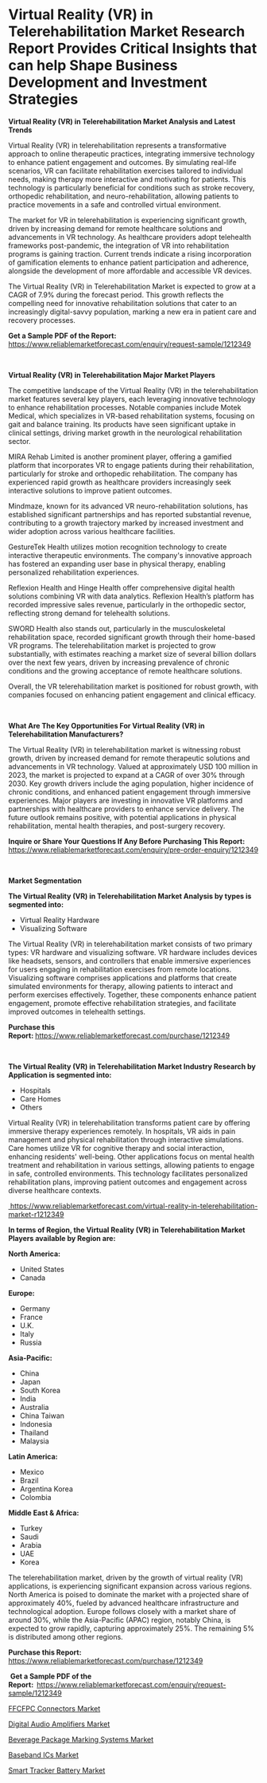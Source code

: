 <p><h1>Virtual Reality (VR) in Telerehabilitation Market Research Report Provides Critical Insights that can help Shape Business Development and Investment Strategies</h1></p><p><strong>Virtual Reality (VR) in Telerehabilitation Market Analysis and Latest Trends</strong></p>
<p><p>Virtual Reality (VR) in telerehabilitation represents a transformative approach to online therapeutic practices, integrating immersive technology to enhance patient engagement and outcomes. By simulating real-life scenarios, VR can facilitate rehabilitation exercises tailored to individual needs, making therapy more interactive and motivating for patients. This technology is particularly beneficial for conditions such as stroke recovery, orthopedic rehabilitation, and neuro-rehabilitation, allowing patients to practice movements in a safe and controlled virtual environment.</p><p>The market for VR in telerehabilitation is experiencing significant growth, driven by increasing demand for remote healthcare solutions and advancements in VR technology. As healthcare providers adopt telehealth frameworks post-pandemic, the integration of VR into rehabilitation programs is gaining traction. Current trends indicate a rising incorporation of gamification elements to enhance patient participation and adherence, alongside the development of more affordable and accessible VR devices.</p><p>The Virtual Reality (VR) in Telerehabilitation Market is expected to grow at a CAGR of 7.9% during the forecast period. This growth reflects the compelling need for innovative rehabilitation solutions that cater to an increasingly digital-savvy population, marking a new era in patient care and recovery processes.</p></p>
<p><strong>Get a Sample PDF of the Report:&nbsp;</strong> <a href="https://www.reliablemarketforecast.com/enquiry/request-sample/1212349?utm_campaign=1129&utm_medium=2&utm_source=Github&utm_content=ia&utm_term=06102024&utm_id=virtual-reality-vr-in-telerehabilitation">https://www.reliablemarketforecast.com/enquiry/request-sample/1212349</a></p>
<p>&nbsp;</p>
<p><strong>Virtual Reality (VR) in Telerehabilitation Major Market Players</strong></p>
<p><p>The competitive landscape of the Virtual Reality (VR) in the telerehabilitation market features several key players, each leveraging innovative technology to enhance rehabilitation processes. Notable companies include Motek Medical, which specializes in VR-based rehabilitation systems, focusing on gait and balance training. Its products have seen significant uptake in clinical settings, driving market growth in the neurological rehabilitation sector.</p><p>MIRA Rehab Limited is another prominent player, offering a gamified platform that incorporates VR to engage patients during their rehabilitation, particularly for stroke and orthopedic rehabilitation. The company has experienced rapid growth as healthcare providers increasingly seek interactive solutions to improve patient outcomes.</p><p>Mindmaze, known for its advanced VR neuro-rehabilitation solutions, has established significant partnerships and has reported substantial revenue, contributing to a growth trajectory marked by increased investment and wider adoption across various healthcare facilities.</p><p>GestureTek Health utilizes motion recognition technology to create interactive therapeutic environments. The company's innovative approach has fostered an expanding user base in physical therapy, enabling personalized rehabilitation experiences.</p><p>Reflexion Health and Hinge Health offer comprehensive digital health solutions combining VR with data analytics. Reflexion Health’s platform has recorded impressive sales revenue, particularly in the orthopedic sector, reflecting strong demand for telehealth solutions.</p><p>SWORD Health also stands out, particularly in the musculoskeletal rehabilitation space, recorded significant growth through their home-based VR programs. The telerehabilitation market is projected to grow substantially, with estimates reaching a market size of several billion dollars over the next few years, driven by increasing prevalence of chronic conditions and the growing acceptance of remote healthcare solutions.</p><p>Overall, the VR telerehabilitation market is positioned for robust growth, with companies focused on enhancing patient engagement and clinical efficacy.</p></p>
<p>&nbsp;</p>
<p><strong>What Are The Key Opportunities For Virtual Reality (VR) in Telerehabilitation Manufacturers?</strong></p>
<p><p>The Virtual Reality (VR) in telerehabilitation market is witnessing robust growth, driven by increased demand for remote therapeutic solutions and advancements in VR technology. Valued at approximately USD 100 million in 2023, the market is projected to expand at a CAGR of over 30% through 2030. Key growth drivers include the aging population, higher incidence of chronic conditions, and enhanced patient engagement through immersive experiences. Major players are investing in innovative VR platforms and partnerships with healthcare providers to enhance service delivery. The future outlook remains positive, with potential applications in physical rehabilitation, mental health therapies, and post-surgery recovery.</p></p>
<p><strong>Inquire or Share Your Questions If Any Before Purchasing This Report:</strong> <a href="https://www.reliablemarketforecast.com/enquiry/pre-order-enquiry/1212349?utm_campaign=1129&utm_medium=2&utm_source=Github&utm_content=ia&utm_term=06102024&utm_id=virtual-reality-vr-in-telerehabilitation">https://www.reliablemarketforecast.com/enquiry/pre-order-enquiry/1212349</a></p>
<p>&nbsp;</p>
<p><strong>Market Segmentation</strong></p>
<p><strong>The Virtual Reality (VR) in Telerehabilitation Market Analysis by types is segmented into:</strong></p>
<p><ul><li>Virtual Reality Hardware</li><li>Visualizing Software</li></ul></p>
<p><p>The Virtual Reality (VR) in telerehabilitation market consists of two primary types: VR hardware and visualizing software. VR hardware includes devices like headsets, sensors, and controllers that enable immersive experiences for users engaging in rehabilitation exercises from remote locations. Visualizing software comprises applications and platforms that create simulated environments for therapy, allowing patients to interact and perform exercises effectively. Together, these components enhance patient engagement, promote effective rehabilitation strategies, and facilitate improved outcomes in telehealth settings.</p></p>
<p><strong>Purchase this Report:&nbsp;</strong><a href="https://www.reliablemarketforecast.com/purchase/1212349?utm_campaign=1129&utm_medium=2&utm_source=Github&utm_content=ia&utm_term=06102024&utm_id=virtual-reality-vr-in-telerehabilitation">https://www.reliablemarketforecast.com/purchase/1212349</a></p>
<p>&nbsp;</p>
<p><strong>The Virtual Reality (VR) in Telerehabilitation Market Industry Research by Application is segmented into:</strong></p>
<p><ul><li>Hospitals</li><li>Care Homes</li><li>Others</li></ul></p>
<p><p>Virtual Reality (VR) in telerehabilitation transforms patient care by offering immersive therapy experiences remotely. In hospitals, VR aids in pain management and physical rehabilitation through interactive simulations. Care homes utilize VR for cognitive therapy and social interaction, enhancing residents' well-being. Other applications focus on mental health treatment and rehabilitation in various settings, allowing patients to engage in safe, controlled environments. This technology facilitates personalized rehabilitation plans, improving patient outcomes and engagement across diverse healthcare contexts.</p></p>
<p><a href="https://www.reliablemarketforecast.com/virtual-reality-in-telerehabilitation-market-r1212349?utm_campaign=1129&utm_medium=2&utm_source=Github&utm_content=ia&utm_term=06102024&utm_id=virtual-reality-vr-in-telerehabilitation">&nbsp;https://www.reliablemarketforecast.com/virtual-reality-in-telerehabilitation-market-r1212349</a></p>
<p><strong>In terms of Region, the Virtual Reality (VR) in Telerehabilitation Market Players available by Region are:</strong></p>
<p>
    <p> <strong> North America: </strong>
        <ul>
            <li>United States</li>
            <li>Canada</li>
        </ul>
        </p> 
    <p> <strong> Europe: </strong>
        <ul>
            <li>Germany</li>
            <li>France</li>
            <li>U.K.</li>
            <li>Italy</li>
            <li>Russia</li>
        </ul>
        </p> 
    <p> <strong> Asia-Pacific: </strong>
        <ul>
            <li>China</li>
            <li>Japan</li>
            <li>South Korea</li>
            <li>India</li>
            <li>Australia</li>
            <li>China Taiwan</li>
            <li>Indonesia</li>
            <li>Thailand</li>
            <li>Malaysia</li>
        </ul>
        </p> 
    <p> <strong> Latin America: </strong>
        <ul>
            <li>Mexico</li>
            <li>Brazil</li>
            <li>Argentina Korea</li>
            <li>Colombia</li>
        </ul>
        </p> 
    <p> <strong> Middle East & Africa: </strong>
        <ul>
            <li>Turkey</li>
            <li>Saudi</li>
            <li>Arabia</li>
            <li>UAE</li>
            <li>Korea</li>
        </ul>
    </p>
    </p>
<p><p>The telerehabilitation market, driven by the growth of virtual reality (VR) applications, is experiencing significant expansion across various regions. North America is poised to dominate the market with a projected share of approximately 40%, fueled by advanced healthcare infrastructure and technological adoption. Europe follows closely with a market share of around 30%, while the Asia-Pacific (APAC) region, notably China, is expected to grow rapidly, capturing approximately 25%. The remaining 5% is distributed among other regions.</p></p>
<p><strong>Purchase this Report: </strong><a href="https://www.reliablemarketforecast.com/purchase/1212349?utm_campaign=1129&utm_medium=2&utm_source=Github&utm_content=ia&utm_term=06102024&utm_id=virtual-reality-vr-in-telerehabilitation">https://www.reliablemarketforecast.com/purchase/1212349</a></p>
<p>&nbsp;<strong>Get a Sample PDF of the Report:&nbsp;&nbsp;</strong><a href="https://www.reliablemarketforecast.com/enquiry/request-sample/1212349?utm_campaign=1129&utm_medium=2&utm_source=Github&utm_content=ia&utm_term=06102024&utm_id=virtual-reality-vr-in-telerehabilitation">https://www.reliablemarketforecast.com/enquiry/request-sample/1212349</a></p>
<p><strong></strong></p>
<p><p><a href="https://issuu.com/reportprime-2/docs/ffcfpc-connectors-market-size-2030._9c5e19ba2f18d5?utm_campaign=1129&utm_medium=2&utm_source=Github&utm_content=ia&utm_term=06102024&utm_id=virtual-reality-vr-in-telerehabilitation">FFCFPC Connectors Market</a></p><p><a href="https://www.linkedin.com/pulse/digital-audio-amplifiers-market2024-2031-industry-insights-hu3ve?utm_campaign=1129&utm_medium=2&utm_source=Github&utm_content=ia&utm_term=06102024&utm_id=virtual-reality-vr-in-telerehabilitation">Digital Audio Amplifiers Market</a></p><p><a href="https://github.com/nannyxbkho/Market-Research-Report-List-1/blob/main/beverage-package-marking-systems-market.md?utm_campaign=1129&utm_medium=2&utm_source=Github&utm_content=ia&utm_term=06102024&utm_id=virtual-reality-vr-in-telerehabilitation">Beverage Package Marking Systems Market</a></p><p><a href="https://issuu.com/reportprime-2/docs/baseband-ics-market-size-2030.pptx_0d99c36e5f38bd?utm_campaign=1129&utm_medium=2&utm_source=Github&utm_content=ia&utm_term=06102024&utm_id=virtual-reality-vr-in-telerehabilitation">Baseband ICs Market</a></p><p><a href="https://github.com/DorinaOsmani364/Market-Research-Report-List-1/blob/main/smart-tracker-battery-market.md?utm_campaign=1129&utm_medium=2&utm_source=Github&utm_content=ia&utm_term=06102024&utm_id=virtual-reality-vr-in-telerehabilitation">Smart Tracker Battery Market</a></p></p>
